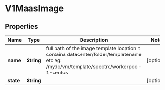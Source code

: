 # V1MaasImage

## Properties
Name | Type | Description | Notes
------------ | ------------- | ------------- | -------------
**name** | **String** | full path of the image template location it contains datacenter/folder/templatename etc eg: /mydc/vm/template/spectro/workerpool-1-centos |  [optional]
**state** | **String** |  |  [optional]
